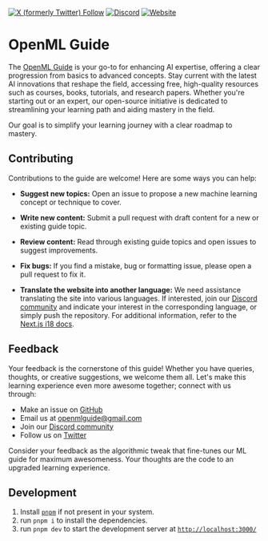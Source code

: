 [![X (formerly Twitter) Follow](https://img.shields.io/twitter/follow/OpenMLGuide)](https://twitter.com/OpenMLGuide)
[![Discord](https://img.shields.io/discord/1159002716371165194?logo=discord&label=Open%20ML%20Guide)](https://discord.gg/kYYatgzV4p)
[![Website](https://img.shields.io/badge/website-openmlguide.org-green)](http://openmlguide.org/)



# OpenML Guide

The [OpenML Guide](http://openmlguide.org/) is your go-to for enhancing AI expertise, offering a clear progression from basics to advanced concepts. Stay current with the latest AI innovations that reshape the field, accessing free, high-quality resources such as courses, books, tutorials, and research papers. Whether you're starting out or an expert, our open-source initiative is dedicated to streamlining your learning path and aiding mastery in the field.

Our goal is to simplify your learning journey with a clear roadmap to mastery.

## Contributing

Contributions to the guide are welcome! Here are some ways you can help:

- **Suggest new topics:** Open an issue to propose a new machine learning concept or technique to cover.

- **Write new content:** Submit a pull request with draft content for a new or existing guide topic.

- **Review content:** Read through existing guide topics and open issues to suggest improvements.

- **Fix bugs:** If you find a mistake, bug or formatting issue, please open a pull request to fix it.

- **Translate the website into another language:** We need assistance translating the site into various languages. If interested, join our [Discord community](https://discord.gg/sPEeV3E7tS) and indicate your interest in the corresponding language, or simply push the repository. For additional information, refer to the [Next.js i18 docs](https://nextra.site/docs/guide/i18n).


## Feedback

Your feedback is the cornerstone of this guide! Whether you have queries, thoughts, or creative suggestions, we welcome them all. Let's make this learning experience even more awesome together; connect with us through:

- Make an issue on [GitHub](https://github.com/severus27/OpenML-Guide)
- Email us at [openmlguide@gmail.com](mailto:openmlguide@gmail.com)
- Join our [Discord community](https://discord.gg/sPEeV3E7tS) 
- Follow us on [Twitter](https://twitter.com/AIPortalGun)

Consider your feedback as the algorithmic tweak that fine-tunes our ML guide for maximum awesomeness. Your thoughts are the code to an upgraded learning experience. 

## Development

1. Install [`pnpm`](https://pnpm.io/installation) if not present in your system. 
1. run `pnpm i` to install the dependencies.
1. run `pnpm dev` to start the development server at [`http://localhost:3000/`](http://localhost:3000/)

